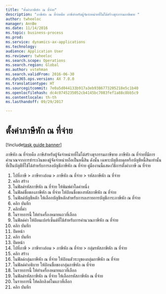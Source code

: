 ```yaml
--- 
title: "ตั้งค่าภาษีหัก ณ ที่จ่าย"
description: "ภาษีหัก ณ ที่จ่ายคือ ภาษีสำหรับผู้จัดจำหน่ายที่ไม่ได้สร้างธุรกรรมภาษีขาย "
author: twheeloc
manager: AnnBe
ms.date: 11/14/2016
ms.topic: business-process
ms.prod: 
ms.service: dynamics-ax-applications
ms.technology: 
audience: Application User
ms.reviewer: twheeloc
ms.search.scope: Operations
ms.search.region: Global
ms.author: vstehman
ms.search.validFrom: 2016-06-30
ms.dyn365.ops.version: AX 7.0.0
ms.translationtype: HT
ms.sourcegitcommit: 7e0a5d044133b917a3eb9386773205218e5c1b40
ms.openlocfilehash: dc4c0745235052cb4145bc7083fef1a88c8bb5c9
ms.contentlocale: th-th
ms.lasthandoff: 09/29/2017

---
```

# <a name="set-up-withholding-tax"></a>ตั้งค่าภาษีหัก ณ ที่จ่าย

[!include[task guide banner](../../includes/task-guide-banner.md)]

ภาษีหัก ณ ที่จ่ายคือ ภาษีสำหรับผู้จัดจำหน่ายที่ไม่ได้สร้างธุรกรรมภาษีขาย  ภาษีหัก ณ ที่จ่ายที่มีการคำนวณจากการชำระเงินของผู้จัดจำหน่ายถือเป็นหนี้สิน  ดังนั้น เฉพาะบัญชีงบดุลหรือบัญชีหนี้สินเท่านั้นที่เป็นบัญชีที่ใช้ได้สำหรับการลงบัญชีภาษีหัก ณ ที่จ่าย  คู่มืองานนี้แสดงวิธีการตั้งค่าภาษี ณ ที่จ่าย

1. ไปที่ภาษี > ภาษีทางอ้อม > ภาษีหัก ณ ที่จ่าย > รหัสภาษีหัก ณ ที่จ่าย
2. คลิก สร้าง
3. ในฟิลด์รหัสภาษีหัก ณ ที่จ่าย ให้พิมพ์ค่าใดค่าหนึ่ง
4. ในฟิลด์ชื่อของภาษีหัก ณ ที่จ่าย ให้ป้อนชื่อของรหัสภาษีหัก ณ ที่จ่าย
5. ในฟิลด์บัญชีหลัก ให้เลือกบัญชีหลักสำหรับการลงรายการบัญชีภาระภาษีหัก ณ ที่จ่าย
6. คลิก บันทึก
7. คลิกที่ค่า
8. ในรายการนี้ ให้ทำเครื่องหมายแถวที่เลือก
9. ในฟิลด์ค่า ให้ป้อนเปอร์เซ็นต์ที่ใช้สำหรับการคำนวณภาษีหัก ณ ที่จ่าย
10. คลิก บันทึก
11. ปิดหน้า
12. คลิก บันทึก
13. ปิดหน้า
14. ไปที่ภาษี > ภาษีทางอ้อม > ภาษีหัก ณ ที่จ่าย > กลุ่มรหัสภาษีหัก ณ ที่จ่าย
15. คลิก สร้าง
16. ในฟิลด์กลุ่มภาษีหัก ณ ที่จ่าย ให้ป้อนตัวระบุของกลุ่มภาษีหัก ณ ที่จ่าย
17. ในฟิลด์คำอธิบาย ให้ป้อนชื่อของกลุ่มภาษีหัก ณ ที่จ่าย
18. ในรายการนี้ ให้ทำเครื่องหมายแถวที่เลือก
19. ในฟิลด์รหัสภาษีหัก ณ ที่จ่าย ให้เลือกรหัสภาษีหัก ณ ที่จ่าย
20. ในรายการนี้ ให้คลิกลิงค์ในแถวที่เลือก
21. คลิก บันทึก


